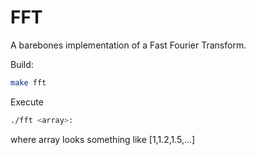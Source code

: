 # FFT
A barebones implementation of a Fast Fourier Transform.

Build:
```bash
make fft
```
Execute
``` bash
./fft <array>:
```
where array looks something like [1,1.2,1.5,...]